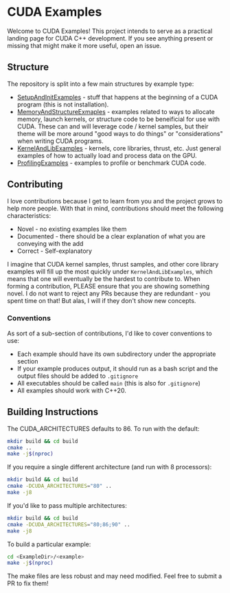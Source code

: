 # CUDA Examples

Welcome to CUDA Examples! This project intends to serve as a practical landing page for CUDA C++ development. If you see anything present or missing that might make it more useful, open an issue.

## Structure

The repository is split into a few main structures by example type:
- [SetupAndInitExamples](./SetupAndInitExamples/) - stuff that happens at the beginning of a CUDA program (this is not installation).
- [MemoryAndStructureExmaples](./MemoryAndStructureExamples/) - examples related to ways to allocate memory, launch kernels, or structure code to be beneificial for use with CUDA. These can and will leverage code / kernel samples, but their theme will be more around "good ways to do things" or "considerations" when writing CUDA programs.
- [KernelAndLibExamples](./KernelAndLibExamples/) - kernels, core libraries, thrust, etc. Just general examples of how to actually load and process data on the GPU.
- [ProfilingExamples](./ProfilingExamples/) - examples to profile or benchmark CUDA code.

## Contributing
I love contributions because I get to learn from you and the project grows to help more people. With that in mind, contributions should meet the following characteristics:
- Novel - no existing examples like them
- Documented - there should be a clear explanation of what you are conveying with the add
- Correct - Self-explanatory

I imagine that CUDA kernel samples, thrust samples, and other core library examples will fill up the most quickly under `KernelAndLibExamples`, which means that one will eventually be the hardest to contribute to. When forming a contribution, PLEASE ensure that you are showing something novel. I do not want to reject any PRs because they are redundant - you spent time on that! But alas, I will if they don't show new concepts.

### Conventions
As sort of a sub-section of contributions, I'd like to cover conventions to use:
- Each example should have its own subdirectory under the appropriate section
- If your example produces output, it should run as a bash script and the output files should be added to `.gitignore`
- All executables should be called `main` (this is also for `.gitignore`)
- All examples should work with C++20. 

## Building Instructions

The CUDA_ARCHITECTURES defaults to 86. To run with the default:
```bash
mkdir build && cd build
cmake ..
make -j$(nproc)
```

If you require a single different architecture (and run with 8 processors):
```bash
mkdir build && cd build
cmake -DCUDA_ARCHITECTURES="80" ..
make -j8
```
If you'd like to pass multiple architectures:
```bash
mkdir build && cd build
cmake -DCUDA_ARCHITECTURES="80;86;90" ..
make -j8
```

To build a particular example:

```bash
cd <ExampleDir>/<example>
make -j$(nproc)
```
The make files are less robust and may need modified. Feel free to submit a PR to fix them!
